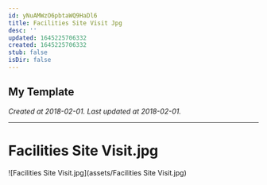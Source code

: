 ```yaml
---
id: yNuAMWzO6pbtaWQ9HaDl6
title: Facilities Site Visit Jpg
desc: ''
updated: 1645225706332
created: 1645225706332
stub: false
isDir: false
---
```

My Template
---

_Created at 2018-02-01._
_Last updated at 2018-02-01._




---

# Facilities Site Visit.jpg


![Facilities Site Visit.jpg](assets/Facilities Site Visit.jpg)

